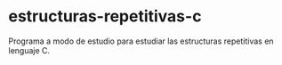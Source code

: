 # estructuras-repetitivas-c
 Programa a modo de estudio para estudiar las estructuras repetitivas en lenguaje C.
